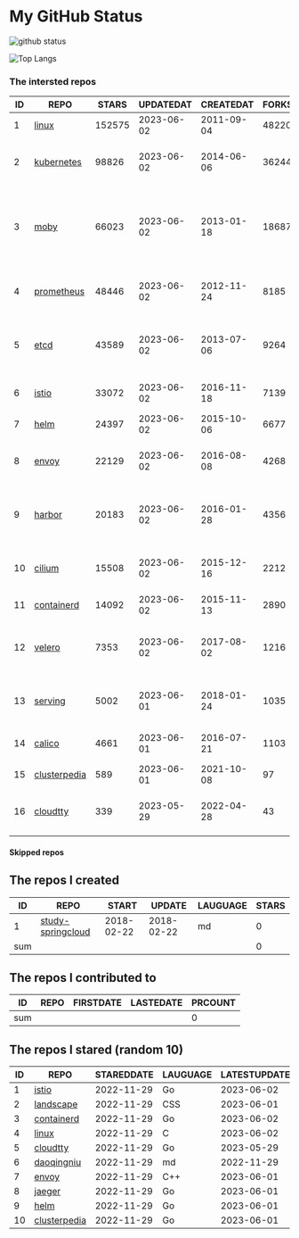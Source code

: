 # My GitHub Status

<img src="https://github-readme-stats-1.yihong0618.vercel.app/api?username=daoqingniu&show_icons=true&&&hide_title=true&count_private=true" alt="github status" />

![Top Langs](https://github-readme-stats-1.yihong0618.vercel.app/api/top-langs/?username=daoqingniu&layout=compact)

<!--START_SECTION:github_repos-->
### The intersted repos
| ID |                              REPO                               | STARS  | UPDATEDAT  | CREATEDAT  | FORKSCOUNT |                                              DESCRIPTIONS                                              |
|----|-----------------------------------------------------------------|--------|------------|------------|------------|--------------------------------------------------------------------------------------------------------|
|  1 | [linux](https://github.com/torvalds/linux)                      | 152575 | 2023-06-02 | 2011-09-04 |      48220 | Linux kernel source tree                                                                               |
|  2 | [kubernetes](https://github.com/kubernetes/kubernetes)          |  98826 | 2023-06-02 | 2014-06-06 |      36244 | Production-Grade Container Scheduling and Management                                                   |
|  3 | [moby](https://github.com/moby/moby)                            |  66023 | 2023-06-02 | 2013-01-18 |      18687 | Moby Project - a collaborative project for the container ecosystem to assemble container-based systems |
|  4 | [prometheus](https://github.com/prometheus/prometheus)          |  48446 | 2023-06-02 | 2012-11-24 |       8185 | The Prometheus monitoring system and time series database.                                             |
|  5 | [etcd](https://github.com/etcd-io/etcd)                         |  43589 | 2023-06-02 | 2013-07-06 |       9264 | Distributed reliable key-value store for the most critical data of a distributed system                |
|  6 | [istio](https://github.com/istio/istio)                         |  33072 | 2023-06-02 | 2016-11-18 |       7139 | Connect, secure, control, and observe services.                                                        |
|  7 | [helm](https://github.com/helm/helm)                            |  24397 | 2023-06-02 | 2015-10-06 |       6677 | The Kubernetes Package Manager                                                                         |
|  8 | [envoy](https://github.com/envoyproxy/envoy)                    |  22129 | 2023-06-02 | 2016-08-08 |       4268 | Cloud-native high-performance edge/middle/service proxy                                                |
|  9 | [harbor](https://github.com/goharbor/harbor)                    |  20183 | 2023-06-02 | 2016-01-28 |       4356 | An open source trusted cloud native registry project that stores, signs, and scans content.            |
| 10 | [cilium](https://github.com/cilium/cilium)                      |  15508 | 2023-06-02 | 2015-12-16 |       2212 | eBPF-based Networking, Security, and Observability                                                     |
| 11 | [containerd](https://github.com/containerd/containerd)          |  14092 | 2023-06-02 | 2015-11-13 |       2890 | An open and reliable container runtime                                                                 |
| 12 | [velero](https://github.com/vmware-tanzu/velero)                |   7353 | 2023-06-02 | 2017-08-02 |       1216 | Backup and migrate Kubernetes applications and their persistent volumes                                |
| 13 | [serving](https://github.com/knative/serving)                   |   5002 | 2023-06-01 | 2018-01-24 |       1035 | Kubernetes-based, scale-to-zero, request-driven compute                                                |
| 14 | [calico](https://github.com/projectcalico/calico)               |   4661 | 2023-06-01 | 2016-07-21 |       1103 | Cloud native networking and network security                                                           |
| 15 | [clusterpedia](https://github.com/clusterpedia-io/clusterpedia) |    589 | 2023-06-01 | 2021-10-08 |         97 | The Encyclopedia of Kubernetes clusters                                                                |
| 16 | [cloudtty](https://github.com/cloudtty/cloudtty)                |    339 | 2023-05-29 | 2022-04-28 |         43 | A Friendly Kubernetes CloudShell (Web Terminal) !                                                      |



#### Skipped repos
<!--END_SECTION:github_repos-->

<!--START_SECTION:my_github-->
## The repos I created
| ID  |                                 REPO                                 |   START    |   UPDATE   | LAUGUAGE | STARS |
|-----|----------------------------------------------------------------------|------------|------------|----------|-------|
|   1 | [study-springcloud](https://github.com/daoqingniu/study-springcloud) | 2018-02-22 | 2018-02-22 | md       |     0 |
| sum |                                                                      |            |            |          |     0 |

## The repos I contributed to
| ID  | REPO | FIRSTDATE | LASTEDATE | PRCOUNT |
|-----|------|-----------|-----------|---------|
| sum |      |           |           |       0 |

## The repos I stared (random 10)
| ID |                              REPO                               | STAREDDATE | LAUGUAGE | LATESTUPDATE |
|----|-----------------------------------------------------------------|------------|----------|--------------|
|  1 | [istio](https://github.com/istio/istio)                         | 2022-11-29 | Go       | 2023-06-02   |
|  2 | [landscape](https://github.com/cncf/landscape)                  | 2022-11-29 | CSS      | 2023-06-01   |
|  3 | [containerd](https://github.com/containerd/containerd)          | 2022-11-29 | Go       | 2023-06-02   |
|  4 | [linux](https://github.com/torvalds/linux)                      | 2022-11-29 | C        | 2023-06-02   |
|  5 | [cloudtty](https://github.com/cloudtty/cloudtty)                | 2022-11-29 | Go       | 2023-05-29   |
|  6 | [daoqingniu](https://github.com/daoqingniu/daoqingniu)          | 2022-11-29 | md       | 2022-11-29   |
|  7 | [envoy](https://github.com/envoyproxy/envoy)                    | 2022-11-29 | C++      | 2023-06-01   |
|  8 | [jaeger](https://github.com/jaegertracing/jaeger)               | 2022-11-29 | Go       | 2023-06-01   |
|  9 | [helm](https://github.com/helm/helm)                            | 2022-11-29 | Go       | 2023-06-01   |
| 10 | [clusterpedia](https://github.com/clusterpedia-io/clusterpedia) | 2022-11-29 | Go       | 2023-06-01   |

<!--END_SECTION:my_github-->
